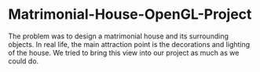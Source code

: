 # Matrimonial-House-OpenGL-Project
The problem was to design a matrimonial house and its surrounding objects. In real life, the main attraction point is the decorations and lighting of the house. We tried to bring this view into our project as much as we could do. 
